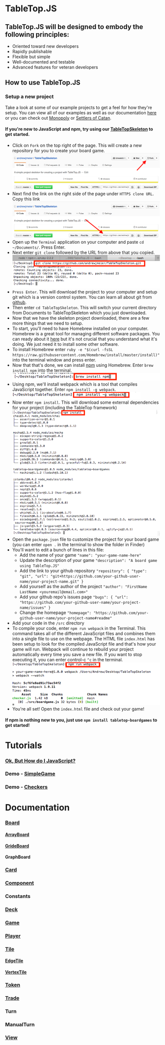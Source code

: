 # TableTop.JS

## TableTop.JS will be designed to embody the following principles:

* Oriented toward new developers
* Rapidly publishable
* Flexible but simple
* Well-documented and testable
* Advanced features for veteran developers

## How to use TableTop.JS

### Setup a new project

Take a look at some of our example projects to get a feel for how they're setup. You can view all of our examples as well as our documentation [here](http://andrewjmeier.github.io/TableTop.JS) or you can check out [Monopoly](http://github.com/andrewjmeier/Monopoly) or [Settlers of Catan](http://github.com/andrewjmeier/Settlers). 

#### If you're new to JavaScript and npm, try using our [TableTopSkeleton](http://github.com/andrewjmeier/TableTopSkeleton) to get started. 

* Click on `Fork` on the top right of the page. This will create a new repository for you to create your board game. ![Fork Image](/tutorials/images/how-to-fork.png)
* Next find the link on the right side of the page under `HTTPS clone URL`. Copy this link ![Clone URL](/tutorials/images/how-to-clone.png)
* Open up the `Terminal` application on your computer and paste `cd ~/Documents/`. Press Enter.
* Next enter `git clone` followed by the URL from above that you copied. ![clone image](/tutorials/images/git-clone.png)
* `Press Enter`. This will download the project to your computer and setup git which is a version control system. You can learn all about git from [github](https://try.github.io/levels/1/challenges/1). 
* Then enter `cd TableTopSkeleton`. This will switch your current directory from Documents to TableTopSkeleton which you just downloaded. 
* Now that we have the skeleton project downloaded, there are a few more things that we need to setup. 
* To start, you'll need to have Homebrew installed on your computer. Homebrew is a great tool for managing different software packages. You can ready about it [here](http://brew.sh) but it's not crucial that you understand what it's doing. We just need it to install some other software.
* To install Homebrew enter `ruby -e "$(curl -fsSL https://raw.githubusercontent.com/Homebrew/install/master/install)"` into the terminal window and press enter.
* Now that that's done, we can install [npm](https://www.npmjs.com) using Homebrew. Enter `brew install npm` into the terminal. ![brew npm](/tutorials/images/brew-npm.png)
* Using npm, we'll install webpack which is a tool that compiles JavaScript together. Enter `npm install -g webpack`. ![webpack-install](/tutorials/images/npm-webpack.png) 
* Now enter `npm install`. This will download some external dependencies for your project (including the TableTop framework) ![npm install](/tutorials/images/npm-install.png)
* Open the `package.json` file to customize the project for your board game (you can enter `open .` in the terminal to show the folder in Finder)
* You'll want to edit a bunch of lines in this file: 
  * Add the name of your game `"name": "your-game-name-here"`  
  * Update the description of your game `"description": "A board game using TableTop.JS"`
  * Add the link to your github repository ```"repository": {
    "type": "git",
    "url": "git+https://github.com/your-github-user-name/your-project-name.git"
  }```
  * Add yourself as the author of the project `"author": "FirstName LastName <youremail@email.com>"`
  * Add your github repo's issues page ```"bugs": {
    "url": "https://github.com/your-github-user-name/your-project-name/issues"
  }```
  * Change the homepage `"homepage": "https://github.com/your-github-user-name/your-project-name#readme"`
* Add your code in the `/src` directory
* To compile your code, enter `npm run webpack` in the Terminal. This command takes all of the different JavaScript files and combines them into a single file to use on the webpage. The HTML file `index.html` has been setup to look for the compiled JavaScript file and that's how your game will run. Webpack will continue to rebuild your project automatically every time you save a new file. If you want to stop executing it, you can enter control-c `^c` in the terminal. ![running webpack](/tutorials/images/npm-run-webpack.png)
* You're all set! Open the `index.html` file and check out your game!

#### If npm is nothing new to you, just use `npm install tabletop-boardgames` to get started! 

# Tutorials

### [Ok, But How do I JavaScript?](/tutorials/markdown/javascript.md)

### Demo - [SimpleGame](/tutorials/markdown/simple_game.md)

### Demo - [Checkers](/tutorials/markdown/checkers.md)

# Documentation

### [Board](http://andrewjmeier.github.io/TableTop.js/out/Board.html)

#### [ArrayBoard](http://andrewjmeier.github.io/TableTop.js/out/ArrayBoard.html)
#### [GrideBoard](http://andrewjmeier.github.io/TableTop.js/out/GridBoard.html)
#### GraphBoard

### [Card](http://andrewjmeier.github.io/TableTop.js/out/Card.html)

### [Component](http://andrewjmeier.github.io/TableTop.js/out/Component.html)

### Constants

### [Deck](http://andrewjmeier.github.io/TableTop.js/out/Deck.html)

### [Game](http://andrewjmeier.github.io/TableTop.js/out/Game.html)

### [Player](http://andrewjmeier.github.io/TableTop.js/out/Player.html)

### [Tile](http://andrewjmeier.github.io/TableTop.js/out/Tile.html)

#### [EdgeTile](http://andrewjmeier.github.io/TableTop.js/out/EdgeTile.html)
#### [VertexTile](http://andrewjmeier.github.io/TableTop.js/out/VertexTile.html)

### [Token](http://andrewjmeier.github.io/TableTop.js/out/Token.html)

### [Trade](http://andrewjmeier.github.io/TableTop.js/out/Trade.html)

### Turn

### ManualTurn

### [View](http://andrewjmeier.github.io/TableTop.js/out/View.html)